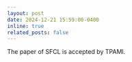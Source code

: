 ```yaml
---
layout: post
date: 2024-12-21 15:59:00-0400
inline: true
related_posts: false
---
```


The paper of SFCL is accepted by TPAMI.